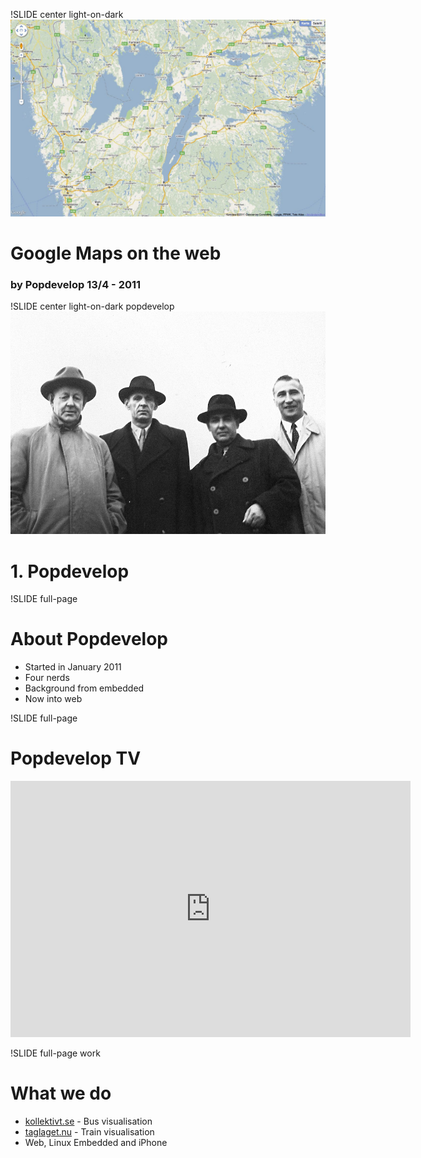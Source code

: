 !SLIDE center light-on-dark
![background](../img/google-maps-intro.jpg)
# Google Maps on the web #
### by Popdevelop 13/4 - 2011 ###

!SLIDE center light-on-dark popdevelop
![background](../img/popdevelop.jpg)
# 1. Popdevelop #

!SLIDE full-page
# About Popdevelop

* Started in January 2011
* Four nerds
* Background from embedded
* Now into web

!SLIDE full-page

# Popdevelop TV

<iframe title="YouTube video player" width="640" height="410"
src="http://www.youtube.com/embed/DQ3ZCWFVx-4" frameborder="0"
allowfullscreen>
</iframe>

!SLIDE full-page work

# What we do

* [kollektivt.se](http://kollektivt.se) - Bus visualisation
* [taglaget.nu](http://taglaget.nu) - Train visualisation
* Web, Linux Embedded and iPhone
